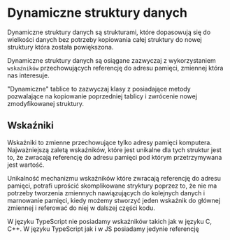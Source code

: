 # Dynamiczne struktury danych

Dynamiczne struktury danych są strukturami, które dopasowują się do wielkości danych bez potrzeby kopiowania całej struktury do nowej struktury która została powiększona.

Dynamiczne struktury danych są osiągane zazwyczaj z wykorzystaniem `wskaźników` przechowujących referencję do adresu pamięci, zmiennej która nas interesuje.

"Dynamiczne" tablice to zazwyczaj klasy z posiadające metody pozwalające na kopiowanie poprzedniej tablicy i zwrócenie nowej zmodyfikowanej struktury.

## Wskaźniki

Wskaźniki to zmienne przechowujące tylko adresy pamięci komputera. Najważniejszą zaletą wskaźników, które jest unikalne dla tych struktur jest to, że zwracają referencję do adresu pamięci pod którym przetrzymywana jest wartość.

Unikalność mechanizmu wskaźników które zwracają referencję do adresu pamięci, potrafi uprościć skomplikowane stryktury poprzez to, że nie ma potrzeby tworzenia zmiennych nawiązujących do kolejnych danych i marnowanie pamięci, kiedy możemy stworzyć jeden wskaźnik do głównej zmiennej i referować do niej w dalszej części kodu.

W języku TypeScript nie posiadamy wskaźników takich jak w języku C, C++. W języku TypeScript jak i w JS posiadamy jedynie referencję
